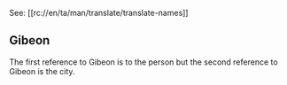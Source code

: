 See: [[rc://en/ta/man/translate/translate-names]]

## Gibeon ##

The first reference to Gibeon is to the person but the second reference to Gibeon is the city.